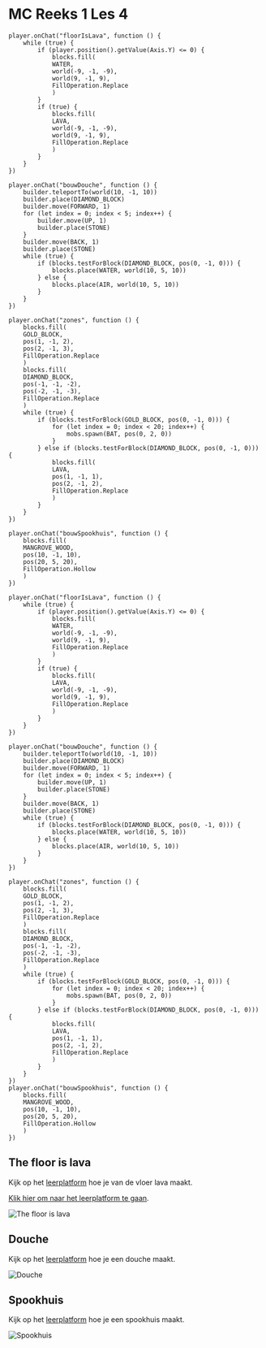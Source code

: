 # MC Reeks 1 Les 4

```template
player.onChat("floorIsLava", function () {
    while (true) {
        if (player.position().getValue(Axis.Y) <= 0) {
            blocks.fill(
            WATER,
            world(-9, -1, -9),
            world(9, -1, 9),
            FillOperation.Replace
            )
        }
        if (true) {
            blocks.fill(
            LAVA,
            world(-9, -1, -9),
            world(9, -1, 9),
            FillOperation.Replace
            )
        }
    }
})

player.onChat("bouwDouche", function () {
    builder.teleportTo(world(10, -1, 10))
    builder.place(DIAMOND_BLOCK)
    builder.move(FORWARD, 1)
    for (let index = 0; index < 5; index++) {
        builder.move(UP, 1)
        builder.place(STONE)
    }
    builder.move(BACK, 1)
    builder.place(STONE)
    while (true) {
        if (blocks.testForBlock(DIAMOND_BLOCK, pos(0, -1, 0))) {
            blocks.place(WATER, world(10, 5, 10))
        } else {
            blocks.place(AIR, world(10, 5, 10))
        }
    }
})

player.onChat("zones", function () {
    blocks.fill(
    GOLD_BLOCK,
    pos(1, -1, 2),
    pos(2, -1, 3),
    FillOperation.Replace
    )
    blocks.fill(
    DIAMOND_BLOCK,
    pos(-1, -1, -2),
    pos(-2, -1, -3),
    FillOperation.Replace
    )
    while (true) {
        if (blocks.testForBlock(GOLD_BLOCK, pos(0, -1, 0))) {
            for (let index = 0; index < 20; index++) {
                mobs.spawn(BAT, pos(0, 2, 0))
            }
        } else if (blocks.testForBlock(DIAMOND_BLOCK, pos(0, -1, 0))) {
            blocks.fill(
            LAVA,
            pos(1, -1, 1),
            pos(2, -1, 2),
            FillOperation.Replace
            )
        }
    }
})

player.onChat("bouwSpookhuis", function () {
    blocks.fill(
    MANGROVE_WOOD,
    pos(10, -1, 10),
    pos(20, 5, 20),
    FillOperation.Hollow
    )
})
```

```block
player.onChat("floorIsLava", function () {
    while (true) {
        if (player.position().getValue(Axis.Y) <= 0) {
            blocks.fill(
            WATER,
            world(-9, -1, -9),
            world(9, -1, 9),
            FillOperation.Replace
            )
        }
        if (true) {
            blocks.fill(
            LAVA,
            world(-9, -1, -9),
            world(9, -1, 9),
            FillOperation.Replace
            )
        }
    }
})

player.onChat("bouwDouche", function () {
    builder.teleportTo(world(10, -1, 10))
    builder.place(DIAMOND_BLOCK)
    builder.move(FORWARD, 1)
    for (let index = 0; index < 5; index++) {
        builder.move(UP, 1)
        builder.place(STONE)
    }
    builder.move(BACK, 1)
    builder.place(STONE)
    while (true) {
        if (blocks.testForBlock(DIAMOND_BLOCK, pos(0, -1, 0))) {
            blocks.place(WATER, world(10, 5, 10))
        } else {
            blocks.place(AIR, world(10, 5, 10))
        }
    }
})

player.onChat("zones", function () {
    blocks.fill(
    GOLD_BLOCK,
    pos(1, -1, 2),
    pos(2, -1, 3),
    FillOperation.Replace
    )
    blocks.fill(
    DIAMOND_BLOCK,
    pos(-1, -1, -2),
    pos(-2, -1, -3),
    FillOperation.Replace
    )
    while (true) {
        if (blocks.testForBlock(GOLD_BLOCK, pos(0, -1, 0))) {
            for (let index = 0; index < 20; index++) {
                mobs.spawn(BAT, pos(0, 2, 0))
            }
        } else if (blocks.testForBlock(DIAMOND_BLOCK, pos(0, -1, 0))) {
            blocks.fill(
            LAVA,
            pos(1, -1, 1),
            pos(2, -1, 2),
            FillOperation.Replace
            )
        }
    }
})
player.onChat("bouwSpookhuis", function () {
    blocks.fill(
    MANGROVE_WOOD,
    pos(10, -1, 10),
    pos(20, 5, 20),
    FillOperation.Hollow
    )
})

```

## The floor is lava

Kijk op het [leerplatform](https://leerplatform.codefever.be/) hoe je van de vloer lava maakt.

[Klik hier om naar het leerplatform te gaan](https://leerplatform.codefever.be/).

![The floor is lava](https://codefeverpublic.blob.core.windows.net/public-content/images/b2d985346f98d21e17bce8a52b49b89382e2ff3dc5de661b69f453defd35601e.png)

## Douche

Kijk op het [leerplatform](https://leerplatform.codefever.be/) hoe je een douche maakt.

![Douche](https://codefeverpublic.blob.core.windows.net/public-content/images/8f111f353a563910041270e0b32d9bd23aafddccbbd56a70759f6270aeab30ed.png)

## Spookhuis

Kijk op het [leerplatform](https://leerplatform.codefever.be/) hoe je een spookhuis maakt.

![Spookhuis](https://media.giphy.com/media/Yph6D7zPIVtIc/giphy.gif)
